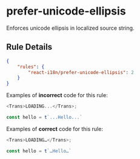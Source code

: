 # prefer-unicode-ellipsis

Enforces unicode ellipsis in localized source string.

## Rule Details

```json
{    
    "rules": {
        "react-i18n/prefer-unicode-ellipsis": 2
    }
}
```

Examples of **incorrect** code for this rule:

```js
<Trans>LOADING...</Trans>;
```

```js
const hello = t`...Hello...`
```

Examples of **correct** code for this rule:

```js
<Trans>LOADING…</Trans>;
```

```js
const hello = t`…Hello…`
```
